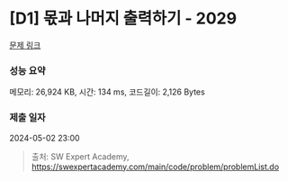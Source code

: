 # [D1] 몫과 나머지 출력하기 - 2029 

[문제 링크](https://swexpertacademy.com/main/code/problem/problemDetail.do?contestProbId=AV5QGNvKAtEDFAUq) 

### 성능 요약

메모리: 26,924 KB, 시간: 134 ms, 코드길이: 2,126 Bytes

### 제출 일자

2024-05-02 23:00



> 출처: SW Expert Academy, https://swexpertacademy.com/main/code/problem/problemList.do